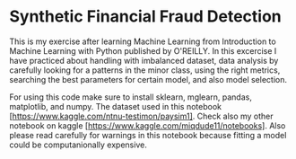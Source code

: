 # Synthetic Financial Fraud Detection

This is my exercise after learning Machine Learning from Introduction to Machine Learning with Python published by O'REILLY. In this excercise I have practiced about handling with imbalanced dataset, data analysis by carefully looking for a patterns in the minor class, using the right metrics, searching the best parameters for certain model, and also model selection.

For using this code make sure to install sklearn, mglearn, pandas, matplotlib, and numpy. The dataset used in this notebook [https://www.kaggle.com/ntnu-testimon/paysim1]. Check also my other notebook on kaggle [https://www.kaggle.com/miqdude11/notebooks]. Also please read carefully for warnings in this notebook because fitting a model could be computanionally expensive.
